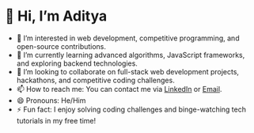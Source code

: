 # 👋 Hi, I’m Aditya 

- 👀 I’m interested in web development, competitive programming, and open-source contributions.
- 🌱 I’m currently learning advanced algorithms, JavaScript frameworks, and exploring backend technologies.
- 💞️ I’m looking to collaborate on full-stack web development projects, hackathons, and competitive coding challenges.
- 📫 How to reach me: You can contact me via [LinkedIn](https://in.linkedin.com/in/adityagupta-profile/) or [Email](aditya90045@gmail.com).
- 😄 Pronouns: He/Him
- ⚡ Fun fact: I enjoy solving coding challenges and binge-watching tech tutorials in my free time!
